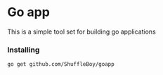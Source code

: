 # Go app

This is a simple tool set for building go applications

### Installing

```shell
go get github.com/ShuffleBoy/goapp
```
